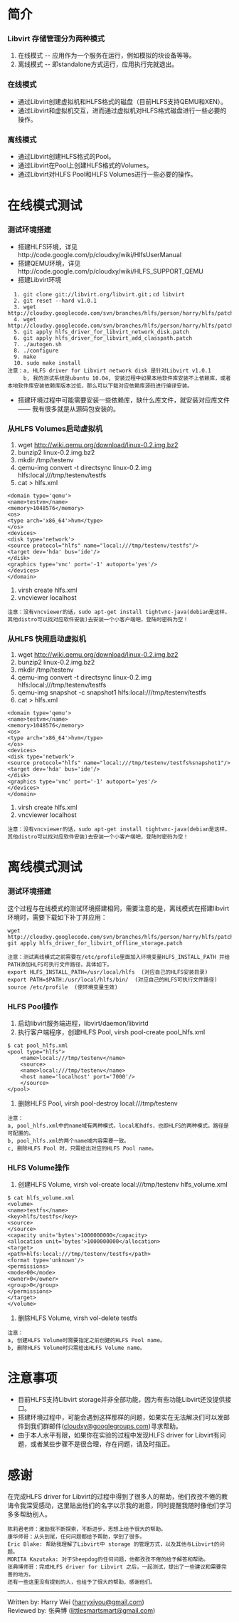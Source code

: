# 简介 #
### Libvirt 存储管理分为两种模式 ###
  1. 在线模式 -- 应用作为一个服务在运行，例如模拟的块设备等等。
  1. 离线模式 -- 即standalone方式运行，应用执行完就退出。

### 在线模式 ###
  * 通过Libvirt创建虚拟机和HLFS格式的磁盘（目前HLFS支持QEMU和XEN）。
  * 通过Libvirt和虚拟机交互，进而通过虚拟机对HLFS格式磁盘进行一些必要的操作。

### 离线模式 ###
  * 通过Libvirt创建HLFS格式的Pool。
  * 通过Libvirt在Pool上创建HLFS格式的Volumes。
  * 通过Libvirt对HLFS Pool和HLFS Volumes进行一些必要的操作。

# 在线模式测试 #
### 测试环境搭建 ###
  * 搭建HLFS环境，详见http://code.google.com/p/cloudxy/wiki/HlfsUserManual
  * 搭建QEMU环境，详见http://code.google.com/p/cloudxy/wiki/HLFS\_SUPPORT\_QEMU
  * 搭建Libvirt环境
```
  1. git clone git://libvirt.org/libvirt.git；cd libvirt
  2. git reset --hard v1.0.1
  3. wget http://cloudxy.googlecode.com/svn/branches/hlfs/person/harry/hlfs/patches/hlfs_driver_for_libvirt_network_disk.patch
  4. wget http://cloudxy.googlecode.com/svn/branches/hlfs/person/harry/hlfs/patches/hlfs_driver_for_libvirt_add_classpath.patch
  5. git apply hlfs_driver_for_libvirt_network_disk.patch
  6. git apply hlfs_driver_for_libvirt_add_classpath.patch
  7. ./autogen.sh
  8. ./configure
  9. make
  10. sudo make install
注意：a, HLFS driver for Libvirt network disk 是针对Libvirt v1.0.1
     b, 我的测试系统是ubuntu 10.04, 安装过程中如果本地软件库安装不上依赖库，或者本地软件库安装依赖库版本过低，那么可以下载对应依赖库源码进行编译安装。
```
  * 搭建环境过程中可能需要安装一些依赖库，缺什么库文件，就安装对应库文件 —— 我有很多就是从源码包安装的。
### 从HLFS Volumes启动虚拟机 ###
  1. wget http://wiki.qemu.org/download/linux-0.2.img.bz2
  1. bunzip2 linux-0.2.img.bz2
  1. mkdir /tmp/testenv
  1. qemu-img convert -t directsync linux-0.2.img hlfs:local:///tmp/testenv/testfs
  1. cat > hlfs.xml
```
<domain type='qemu'>
<name>testvm</name>
<memory>1048576</memory>
<os>
<type arch='x86_64'>hvm</type>
</os>
<devices>
<disk type='network'>
<source protocol="hlfs" name="local:///tmp/testenv/testfs"/>
<target dev='hda' bus='ide'/>
</disk>
<graphics type='vnc' port='-1' autoport='yes'/>
</devices>
</domain> 
```
  1. virsh create hlfs.xml
  1. vncviewer localhost
```
注意：没有vncviewer的话，sudo apt-get install tightvnc-java(debian是这样，其他distro可以找对应软件安装)去安装一个小客户端吧，登陆时密码为空！
```
### 从HLFS 快照启动虚拟机 ###
  1. wget http://wiki.qemu.org/download/linux-0.2.img.bz2
  1. bunzip2 linux-0.2.img.bz2
  1. mkdir /tmp/testenv
  1. qemu-img convert -t directsync linux-0.2.img hlfs:local:///tmp/testenv/testfs
  1. qemu-img snapshot -c snapshot1 hlfs:local:///tmp/testenv/testfs
  1. cat > hlfs.xml
```
<domain type='qemu'>
<name>testvm</name>
<memory>1048576</memory>
<os>
<type arch='x86_64'>hvm</type>
</os>
<devices>
<disk type='network'>
<source protocol="hlfs" name="local:///tmp/testenv/testfs%snapshot1"/>
<target dev='hda' bus='ide'/>
</disk>
<graphics type='vnc' port='-1' autoport='yes'/>
</devices>
</domain> 
```
  1. virsh create hlfs.xml
  1. vncviewer localhost
```
注意：没有vncviewer的话，sudo apt-get install tightvnc-java(debian是这样，其他distro可以找对应软件安装)去安装一个小客户端吧，登陆时密码为空！
```
# 离线模式测试 #
### 测试环境搭建 ###
这个过程与在线模式的测试环境搭建相同，需要注意的是，离线模式在搭建libvirt环境时，需要下载如下补丁并应用：
```
wget http://cloudxy.googlecode.com/svn/branches/hlfs/person/harry/hlfs/patches/hlfs_driver_for_libvirt_offline_storage.patch
git apply hlfs_driver_for_libvirt_offline_storage.patch

注意：测试离线模式之前需要在/etc/profile里面加入环境变量HLFS_INSTALL_PATH 并给 PATH添加HLFS可执行文件路径，具体如下。
export HLFS_INSTALL_PATH=/usr/local/hlfs  (对应自己的HLFS安装目录)
export PATH=$PATH:/usr/local/hlfs/bin/  (对应自己的HLFS可执行文件路径)
source /etc/profile  (使环境变量生效)
```

### HLFS Pool操作 ###
  1. 启动libvirt服务端进程，libvirt/daemon/libvirtd
  1. 执行客户端程序，创建HLFS Pool, virsh pool-create pool\_hlfs.xml
```
$ cat pool_hlfs.xml 
<pool type="hlfs">
	<name>local:///tmp/testenv</name>
	<source>
	<name>local:///tmp/testenv</name>
	<host name='localhost' port='7000'/>
	</source>
</pool>
```
  1. 删除HLFS Pool, virsh pool-destroy local:///tmp/testenv
```
注意：
a, pool_hlfs.xml中的name域有两种模式，local和hdfs，也即HLFS的两种模式，路径是可配置的。
b, pool_hlfs.xml的两个name域内容需要一致。
c, 删除HLFS Pool 时，只需给出对应的HLFS Pool name。
```

### HLFS Volume操作 ###
  1. 创建HLFS Volume, virsh vol-create local:///tmp/testenv hlfs\_volume.xml
```
$ cat hlfs_volume.xml
<volume>
<name>testfs</name>
<key>hlfs/testfs</key>
<source>
</source>
<capacity unit='bytes'>1000000000</capacity>
<allocation unit='bytes'>1000000000</allocation>
<target>
<path>hlfs:local:///tmp/testenv/testfs</path>
<format type='unknown'/>
<permissions>
<mode>00</mode>
<owner>0</owner>
<group>0</group>
</permissions>
</target>
</volume>
```
  1. 删除HLFS Volume, virsh vol-delete testfs
```
注意：
a, 创建HLFS Volume时需要指定之前创建的HLFS Pool name。
b, 删除HLFS Volume时只需给出HLFS Volume name。
```

# 注意事项 #
  * 目前HLFS支持Libvirt storage并非全部功能，因为有些功能Libvirt还没提供接口。
  * 搭建环境过程中，可能会遇到这样那样的问题，如果实在无法解决们可以发邮件到我们群邮件(cloudxy@googlegroups.com)寻求帮助。
  * 由于本人水平有限，如果你在实验的过程中发现HLFS driver for Libvirt有问题，或者某些步骤不是很合理，存在问题，请及时指正。

# 感谢 #
在完成HLFS driver for Libvirt的过程中得到了很多人的帮助，他们孜孜不倦的教诲令我深受感动，这里贴出他们的名字以示我的谢意，同时提醒我随时像他们学习多多帮助别人。
```
陈莉君老师：激励我不断探索，不断进步，思想上给予很大的帮助。
康华师哥：从头到尾，任何问题都给予帮助，学到了很多。
Eric Blake: 帮助我理解了Libvirt中 storage 的管理方式，以及其他与Libvirt的问题。
MORITA Kazutaka: 对于Sheepdog的任何问题，他都孜孜不倦的给予解答和帮助。
张典博师哥：完成HLFS driver for Libvirt 之后，一起测试，提出了一些建议和需要完善的地方。
还有一些这里没有提到的人，也给予了很大的帮助，感谢他们。
```

---

Written by: Harry Wei (harryxiyou@gmail.com)
<br>
Reviewed by: 张典博 (littlesmartsmart@gmail.com)